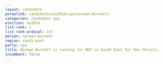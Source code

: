 ```yaml
---
layout: candidate
permalink: candidates/eu2014/cpa/norman-burnett/
categories: candidate cpa
election: eu2014
list-rank: 1
list-rank-ordinal: 1st
person: norman-burnett
region: south-east
party: cpa
title: Norman Burnett is running for MEP in South East for the Christian Peoples Alliance
incumbent: false
---
```

